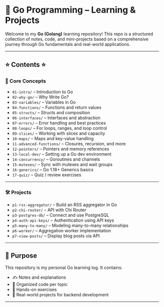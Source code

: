 # 🐹 Go Programming – Learning & Projects

Welcome to my **Go (Golang)** learning repository! This repo is a structured collection of notes, code, and mini-projects based on a comprehensive journey through Go fundamentals and real-world applications.

---

## ⭐️ Contents ⭐️

### 📘 Core Concepts

- `01-intro/` – Introduction to Go
- `02-why-go/` – Why Write Go?
- `03-variables/` – Variables in Go
- `04-functions/` – Functions and return values
- `05-structs/` – Structs and composition
- `06-interfaces/` – Interfaces and abstraction
- `07-errors/` – Error handling and best practices
- `08-loops/` – For loops, ranges, and loop control
- `09-slices/` – Working with slices and capacity
- `10-maps/` – Maps and key-value handling
- `11-advanced-functions/` – Closures, recursion, and more
- `12-pointers/` – Pointers and memory references
- `13-local-dev/` – Setting up a Go dev environment
- `14-concurrency/` – Goroutines and channels
- `15-mutexes/` – Sync with mutexes and wait groups
- `16-generics/` – Go 1.18+ Generics basics
- `17-quiz/` – Quiz / review exercises

---

### 🛠 Projects

- `p1-rss-aggregator/` – Build an RSS aggregator in Go
- `p2-chi-router/` – API with Chi Router
- `p3-postgres-db/` – Connect and use PostgreSQL
- `p4-auth-api-keys/` – Authentication using API keys
- `p5-many-to-many/` – Modeling many-to-many relationships
- `p6-worker/` – Aggregation worker implementation
- `p7-view-posts/` – Display blog posts via API

---

## 🧠 Purpose

This repository is my personal Go learning log. It contains:

- ✍️ Notes and explanations
- 📂 Organized code per topic
- 🔧 Hands-on exercises
- 🚀 Real-world projects for backend development

---